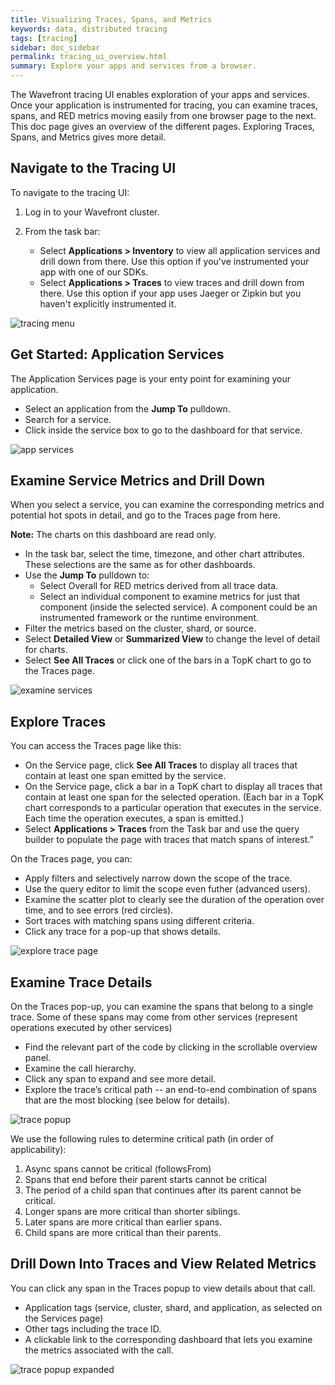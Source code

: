 ```yaml
---
title: Visualizing Traces, Spans, and Metrics
keywords: data, distributed tracing
tags: [tracing]
sidebar: doc_sidebar
permalink: tracing_ui_overview.html
summary: Explore your apps and services from a browser.
---
```


The Wavefront tracing UI enables exploration of your apps and services. Once your application is instrumented for tracing, you can examine traces, spans, and RED metrics moving easily from one browser page to the next. This doc page gives an overview of the different pages. Exploring Traces, Spans, and Metrics gives more detail.

## Navigate to the Tracing UI

To navigate to the tracing UI:
1. Log in to your Wavefront cluster.
2. From the task bar:

   - Select **Applications > Inventory** to view all application services and drill down from there. Use this option if you've instrumented your app with one of our SDKs.
   - Select **Applications > Traces** to view traces and drill down from there. Use this option if your app uses Jaeger or Zipkin but you haven't explicitly instrumented it.

![tracing menu](images/tracing_menu.png)

## Get Started: Application Services

The Application Services page is your enty point for examining your application.
* Select an application from the **Jump To** pulldown.
* Search for a service.
* Click inside the service box to go to the dashboard for that service.

![app services](images/tracing_app_services.png)

## Examine Service Metrics and Drill Down

When you select a service, you can examine the corresponding metrics and potential hot spots in detail, and go to the Traces page from here.

**Note:** The charts on this dashboard are read only.

* In the task bar, select the time, timezone, and other chart attributes. These selections are the same as for other dashboards.
* Use the **Jump To** pulldown to:
  - Select Overall for RED metrics derived from all trace data.
  - Select an individual component to examine metrics for just that component (inside the selected service). A component could be an instrumented framework or the runtime environment.
* Filter the metrics based on the cluster, shard, or source.
* Select **Detailed View** or **Summarized View** to change the level of detail for charts.
* Select **See All Traces** or click one of the bars in a TopK chart to go to the Traces page.

![examine services](images/tracing_services.png)

## Explore Traces

You can access the Traces page like this:
*	On the Service page, click **See All Traces** to display all traces that contain at least one span emitted by the service.
*	On the Service page, click a bar in a TopK chart to display all traces that contain at least one span for the selected operation.  (Each bar in a TopK  chart corresponds to a particular operation that executes in the service. Each time the operation executes, a span is emitted.)
* Select **Applications > Traces** from the Task bar and use the query builder to populate the page with traces that match spans of interest.”


On the Traces page, you can:
* Apply filters and selectively narrow down the scope of the trace.
* Use the query editor to limit the scope even futher (advanced users).
* Examine the scatter plot to clearly see the duration of the operation over time, and to see errors (red circles).
* Sort traces with matching spans using different criteria.
* Click any trace for a pop-up that shows details.

![explore trace page](images/traces_trace_page.png)


## Examine Trace Details

On the Traces pop-up, you can examine the spans that belong to a single trace. Some of these spans may come from other services (represent operations executed by other services)
* Find the relevant part of the code by clicking in the scrollable overview panel.
* Examine the call hierarchy.
* Click any span to expand and see more detail.
* Explore the trace’s critical path -- an end-to-end combination of spans that are the most blocking (see below for details).

![trace popup](images/trace_popup_simple.png)

We use the following rules to determine critical path (in order of applicability):
1. Async spans cannot be critical (followsFrom)
2. Spans that end before their parent starts cannot be critical
3. The period of a child span that continues after its parent cannot be critical.
4. Longer spans are more critical than shorter siblings.
5. Later spans are more critical than earlier spans.
6. Child spans are more critical than their parents.

## Drill Down Into Traces and View Related Metrics

You can click any span in the Traces popup to view details about that call.
* Application tags (service, cluster, shard, and application, as selected on the Services page)
* Other tags including the trace ID.
* A clickable link to the corresponding dashboard that lets you examine the metrics associated with the call.

![trace popup expanded](images/trace_popup_expanded.png)
